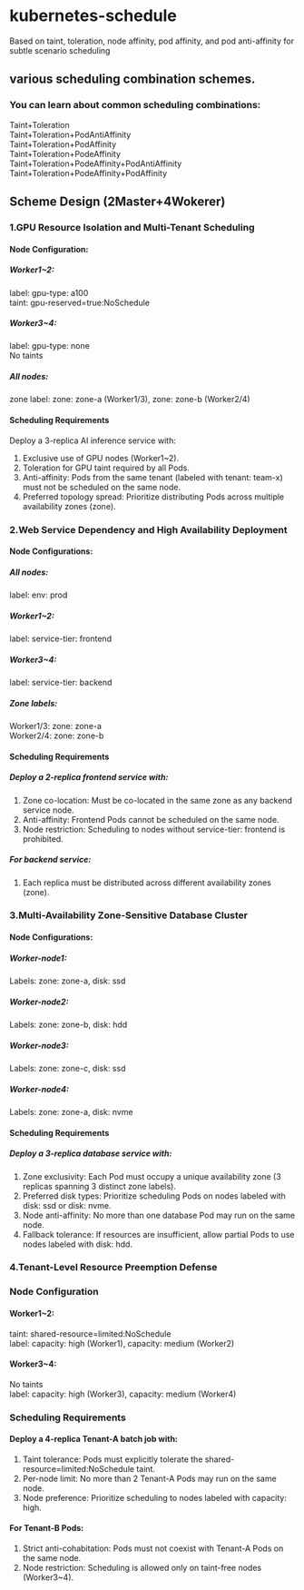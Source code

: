 # kubernetes-schedule
Based on taint, toleration, node affinity, pod affinity, and pod anti-affinity for subtle scenario scheduling

## various scheduling combination schemes.
### You can learn about common scheduling combinations:
  Taint+Toleration  
  Taint+Toleration+PodAntiAffinity  
  Taint+Toleration+PodAffinity  
  Taint+Toleration+PodeAffinity  
  Taint+Toleration+PodeAffinity+PodAntiAffinity  
  Taint+Toleration+PodeAffinity+PodAffinity

## Scheme Design (2Master+4Wokerer)
### 1.GPU Resource Isolation and Multi-Tenant Scheduling
#### Node Configuration:
##### Worker1~2:
  label:  gpu-type: a100  
  taint:  gpu-reserved=true:NoSchedule
##### Worker3~4:
  label:  gpu-type: none  
  No taints
##### All nodes:
  zone label:  zone: zone-a (Worker1/3), zone: zone-b (Worker2/4)
#### Scheduling Requirements
  Deploy a 3-replica AI inference service with:
  1. Exclusive use of GPU nodes (Worker1~2).  
  2. Toleration for GPU taint required by all Pods.  
  3. Anti-affinity: Pods from the same tenant (labeled with tenant: team-x) must not be scheduled on the same node.  
  4. Preferred topology spread: Prioritize distributing Pods across multiple availability zones (zone).
### 2.Web Service Dependency and High Availability Deployment
#### Node Configurations:
##### All nodes:
  label:  env: prod
##### Worker1~2:
  label:  service-tier: frontend
##### Worker3~4:
  label:  service-tier: backend
##### Zone labels:
  Worker1/3: zone: zone-a  
  Worker2/4: zone: zone-b
#### Scheduling Requirements
##### Deploy a 2-replica frontend service with:
  1. Zone co-location: Must be co-located in the same zone as any backend service node.  
  2. Anti-affinity: Frontend Pods cannot be scheduled on the same node.  
  3. Node restriction: Scheduling to nodes without service-tier: frontend is prohibited.
##### For backend service:
  1. Each replica must be distributed across different availability zones (zone).

### 3.Multi-Availability Zone-Sensitive Database Cluster
#### Node Configurations:
##### Worker-node1:
  Labels: zone: zone-a, disk: ssd  
##### Worker-node2:
  Labels: zone: zone-b, disk: hdd  
##### Worker-node3:
  Labels: zone: zone-c, disk: ssd  
##### Worker-node4:
  Labels: zone: zone-a, disk: nvme
#### Scheduling Requirements
##### Deploy a 3-replica database service with:
  1. Zone exclusivity: Each Pod must occupy a unique availability zone (3 replicas spanning 3 distinct zone labels).  
  2. Preferred disk types: Prioritize scheduling Pods on nodes labeled with disk: ssd or disk: nvme.  
  3. Node anti-affinity: No more than one database Pod may run on the same node.  
  4. Fallback tolerance: If resources are insufficient, allow partial Pods to use nodes labeled with disk: hdd.

### 4.Tenant-Level Resource Preemption Defense
### Node Configuration
#### Worker1~2:
  taint:  shared-resource=limited:NoSchedule  
  label:  capacity: high (Worker1), capacity: medium (Worker2)
#### Worker3~4:
  No taints  
  label:  capacity: high (Worker3), capacity: medium (Worker4)
### Scheduling Requirements
#### Deploy a 4-replica Tenant-A batch job with:
  1. Taint tolerance: Pods must explicitly tolerate the shared-resource=limited:NoSchedule taint.  
  2. Per-node limit: No more than 2 Tenant-A Pods may run on the same node.  
  3. Node preference: Prioritize scheduling to nodes labeled with capacity: high.
#### For Tenant-B Pods:  
  1. Strict anti-cohabitation: Pods must not coexist with Tenant-A Pods on the same node.  
  2. Node restriction: Scheduling is allowed only on taint-free nodes (Worker3~4).

